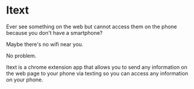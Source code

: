 Itext
=====

Ever see something on the web but cannot access them on the phone because you don't have a smartphone? 

Maybe there's no wifi near you. 

No problem. 

Itext is a chrome extension app that allows you to send any information on the web page to your phone via texting so you can access any information on your phone. 
